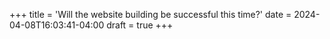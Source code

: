 +++
title = 'Will the website building be successful this time?'
date = 2024-04-08T16:03:41-04:00
draft = true
+++
